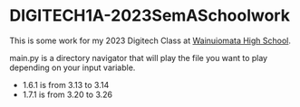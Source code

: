 # DIGITECH1A-2023SemASchoolwork

This is some work for my 2023 Digitech Class at [Wainuiomata High School](https://wainuiomatahigh.school.nz/).

main.py is a directory navigator that will play the file you want to play depending on your input variable.

- 1.6.1 is from 3.13 to 3.14
- 1.7.1 is from 3.20 to 3.26